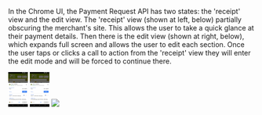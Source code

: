 In the Chrome UI, the Payment Request API has two states: the 'receipt' view and the edit view. The 'receipt' view (shown at left, below) partially obscuring the merchant's site. This allows the user to take a quick glance at their payment details. Then there is the edit view (shown at right, below), which expands full screen and allows the user to edit each section. Once the user taps or clicks a call to action from the 'receipt' view they will enter the edit mode and will be forced to continue there.

<img src="images/state01-receipt-view.png" width="40">

<img src="./images/state01-receipt-view.png" width="40">

<img src="https://github.com/sotayamashita/test_project/blob/master/locale/en/debug/images/state01-receipt-view.png" width="40">
